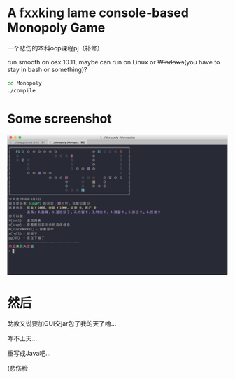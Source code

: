 # A fxxking lame console-based Monopoly Game

一个悲伤的本科oop课程pj（补修）

run smooth on osx 10.11, maybe can run on Linux or ~~Windows~~(you have to stay in bash or something)?

```bash
cd Monopoly
./compile
```
# Some screenshot

![screenshot1](screenshots/1.png)

# 然后

助教又说要加GUI交jar包了我的天了噜...

咋不上天...

重写成Java吧...

(悲伤脸
